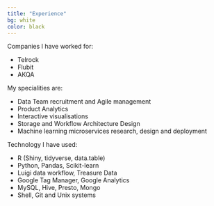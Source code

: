 ```yaml
---
title: "Experience"
bg: white
color: black
---
```


Companies I have worked for:

- Telrock
- Flubit
- AKQA


My specialities are:

- Data Team recruitment and Agile management
- Product Analytics
- Interactive visualisations
- Storage and Workflow Architecture Design
- Machine learning microservices research, design and deployment

Technology I have used:

- R (Shiny, tidyverse, data.table)
- Python, Pandas, Scikit-learn
- Luigi data workflow, Treasure Data 
- Google Tag Manager, Google Analytics
- MySQL, Hive, Presto, Mongo
- Shell, Git and Unix systems